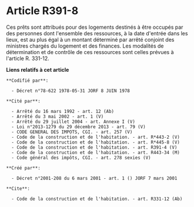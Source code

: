 # Article R391-8

Ces prêts sont attribués pour des logements destinés à être occupés par des personnes dont l'ensemble des ressources, à la
date d'entrée dans les lieux, est au plus égal à un montant déterminé par arrêté conjoint des ministres chargés du logement
et des finances. Les modalités de détermination et de contrôle de ces ressources sont celles prévues à l'article R. 331-12.

**Liens relatifs à cet article**

	**Codifié par**:

	  - Décret n°78-622 1978-05-31 JORF 8 JUIN 1978

	**Cité par**:

	  - Arrêté du 16 mars 1992 - art. 12 (Ab)
	  - Arrêté du 3 mai 2002 - art. 1 (V)
	  - Arrêté du 29 juillet 2004 - art. Annexe I (V)
	  - Loi n°2013-1279 du 29 décembre 2013 - art. 79 (V)
	  - CODE GENERAL DES IMPOTS, CGI. - art. 257 (V)
	  - Code de la construction et de l'habitation. - art. R*443-2 (V)
	  - Code de la construction et de l'habitation. - art. R*445-8 (V)
	  - Code de la construction et de l'habitation. - art. R391-4 (V)
	  - Code de la construction et de l'habitation. - art. R443-34 (M)
	  - Code général des impôts, CGI. - art. 278 sexies (V)

	**Créé par**:

	  - Décret n°2001-208 du 6 mars 2001 - art. 1 () JORF 7 mars 2001

	**Cite**:

	  - Code de la construction et de l'habitation. - art. R331-12 (Ab)
